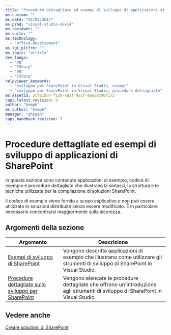 ```yaml
---
title: "Procedure dettagliate ed esempi di sviluppo di applicazioni di SharePoint"
ms.custom: ""
ms.date: "02/02/2017"
ms.prod: "visual-studio-dev14"
ms.reviewer: ""
ms.suite: ""
ms.technology: 
  - "office-development"
ms.tgt_pltfrm: ""
ms.topic: "article"
dev_langs: 
  - "VB"
  - "CSharp"
  - "VB"
  - "CSharp"
helpviewer_keywords: 
  - "sviluppo per SharePoint in Visual Studio, esempi"
  - "sviluppo per SharePoint in Visual Studio, procedure dettagliate"
ms.assetid: 3cf81bd7-f120-4d2f-951f-ea628c90d172
caps.latest.revision: 8
author: "kempb"
ms.author: "kempb"
manager: "ghogen"
caps.handback.revision: 7
---
```

# Procedure dettagliate ed esempi di sviluppo di applicazioni di SharePoint
  In questa sezione sono contenute applicazioni di esempio, codice di esempio e procedure dettagliate che illustrano la sintassi, la struttura e le tecniche utilizzate per la compilazione di soluzioni SharePoint.  
  
 Il codice di esempio viene fornito a scopo esplicativo e non può essere utilizzato in soluzioni distribuite senza essere modificato.  È in particolare necessario concentrarsi maggiormente sulla sicurezza.  
  
## Argomenti della sezione  
  
|Argomento|Descrizione|  
|---------------|-----------------|  
|[Esempi di sviluppo di SharePoint](../sharepoint/sharepoint-development-samples.md)|Vengono descritte applicazioni di esempio che illustrano come utilizzare gli strumenti di sviluppo di SharePoint in Visual Studio.|  
|[Procedure dettagliate sullo sviluppo per SharePoint](../sharepoint/sharepoint-development-walkthroughs.md)|Vengono elencate le procedure dettagliate che offrono un'introduzione agli strumenti di sviluppo di SharePoint in Visual Studio.|  
  
## Vedere anche  
 [Creare soluzioni di SharePoint](../sharepoint/create-sharepoint-solutions.md)  
  
  